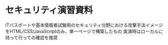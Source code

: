 # セキュリティ演習資料
ITパスポートや基本情報者試験用のセキュリティ分野における攻撃手法イメージをHTML/CSS/JavaScriptのみ、単一ページで構築したもの
実演時はローカルに持って行っての確認を推奨
